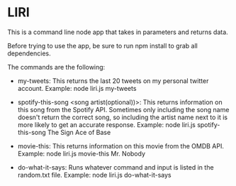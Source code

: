 # LIRI

This is a command line node app that takes in parameters and returns data.

Before trying to use the app, be sure to run npm install to grab all dependencies.

The commands are the following:

- my-tweets: This returns the last 20 tweets on my personal twitter account. Example: node liri.js my-tweets

- spotify-this-song <song artist(optional))>: This returns information on this song from the Spotify API. Sometimes only including the song name doesn't return the correct song, so including the artist name next to it is more likely to get an accurate response. Example: node liri.js spotify-this-song The Sign Ace of Base

- movie-this: This returns information on this movie from the OMDB API. Example: node liri.js movie-this Mr. Nobody

- do-what-it-says: Runs whatever command and input is listed in the random.txt file. Example: node liri.js do-what-it-says
